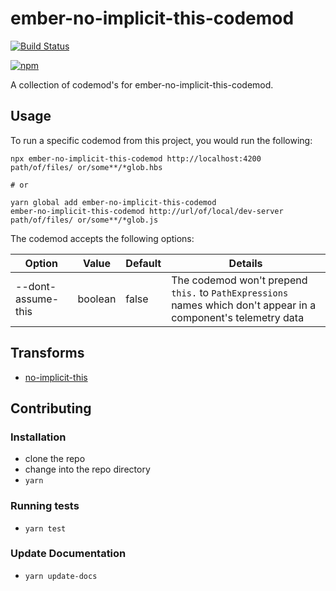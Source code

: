# ember-no-implicit-this-codemod

[![Build Status](https://travis-ci.com/ember-codemods/ember-no-implicit-this-codemod.svg?branch=master)](https://travis-ci.com/ember-codemods/ember-no-implicit-this-codemod)

[![npm](https://img.shields.io/npm/v/ember-no-implicit-this-codemod.svg?label=npm)](https://www.npmjs.com/package/ember-no-implicit-this-codemod)


A collection of codemod's for ember-no-implicit-this-codemod.

## Usage

To run a specific codemod from this project, you would run the following:

```
npx ember-no-implicit-this-codemod http://localhost:4200 path/of/files/ or/some**/*glob.hbs

# or

yarn global add ember-no-implicit-this-codemod
ember-no-implicit-this-codemod http://url/of/local/dev-server path/of/files/ or/some**/*glob.js
```

The codemod accepts the following options:

| Option | Value | Default | Details |
| --- | --- | ---| --- |
| --dont-assume-this | boolean | false | The codemod won't prepend `this.` to `PathExpressions` names which don't appear in a component's telemetry data |

## Transforms

<!--TRANSFORMS_START-->
* [no-implicit-this](transforms/no-implicit-this/README.md)
<!--TRANSFORMS_END-->

## Contributing

### Installation

* clone the repo
* change into the repo directory
* `yarn`

### Running tests

* `yarn test`

### Update Documentation

* `yarn update-docs`
